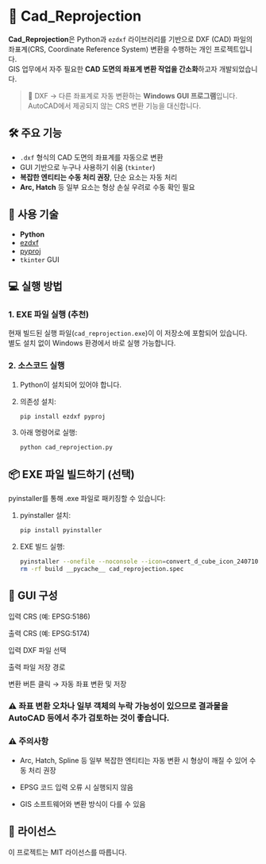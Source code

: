 # 🧭 Cad_Reprojection

**Cad_Reprojection**은 Python과 `ezdxf` 라이브러리를 기반으로 DXF (CAD) 파일의 좌표계(CRS, Coordinate Reference System) 변환을 수행하는 개인 프로젝트입니다.  
GIS 업무에서 자주 필요한 **CAD 도면의 좌표계 변환 작업을 간소화**하고자 개발되었습니다.

> 📌 DXF → 다른 좌표계로 자동 변환하는 **Windows GUI 프로그램**입니다.  
> AutoCAD에서 제공되지 않는 CRS 변환 기능을 대신합니다.



## 🛠️ 주요 기능

- `.dxf` 형식의 CAD 도면의 좌표계를 자동으로 변환
- GUI 기반으로 누구나 사용하기 쉬움 (`tkinter`)
- **복잡한 엔티티는 수동 처리 권장**, 단순 요소는 자동 처리
- **Arc, Hatch** 등 일부 요소는 형상 손실 우려로 수동 확인 필요



## 🧪 사용 기술

- **Python**
- [ezdxf](https://github.com/mozman/ezdxf)
- [pyproj](https://pyproj4.github.io/pyproj/)
- `tkinter` GUI




## 💻 실행 방법

### 1. EXE 파일 실행 (추천)

현재 빌드된 실행 파일(`cad_reprojection.exe`)이 이 저장소에 포함되어 있습니다.  
별도 설치 없이 Windows 환경에서 바로 실행 가능합니다.

### 2. 소스코드 실행

1. Python이 설치되어 있어야 합니다.
2. 의존성 설치:

   ```bash
   pip install ezdxf pyproj

3. 아래 명령어로 실행:

   ```bash
   python cad_reprojection.py

## 📦 EXE 파일 빌드하기 (선택)

pyinstaller를 통해 .exe 파일로 패키징할 수 있습니다:

1. pyinstaller 설치:

   ```bash
   pip install pyinstaller

2. EXE 빌드 실행:

   ```bash
   pyinstaller --onefile --noconsole --icon=convert_d_cube_icon_240710.ico cad_reprojection.py
   rm -rf build __pycache__ cad_reprojection.spec

## 📂 GUI 구성
  입력 CRS (예: EPSG:5186)
  
  출력 CRS (예: EPSG:5174)
  
  입력 DXF 파일 선택
  
  출력 파일 저장 경로

  변환 버튼 클릭 → 자동 좌표 변환 및 저장

### ⚠️ 좌표 변환 오차나 일부 객체의 누락 가능성이 있으므로 결과물을 AutoCAD 등에서 추가 검토하는 것이 좋습니다.

### ⚠️ 주의사항
  - Arc, Hatch, Spline 등 일부 복잡한 엔티티는 자동 변환 시 형상이 깨질 수 있어 수동 처리 권장

  - EPSG 코드 입력 오류 시 실행되지 않음

  - GIS 소프트웨어와 변환 방식이 다를 수 있음

## 📝 라이선스
  이 프로젝트는 MIT 라이선스를 따릅니다.
